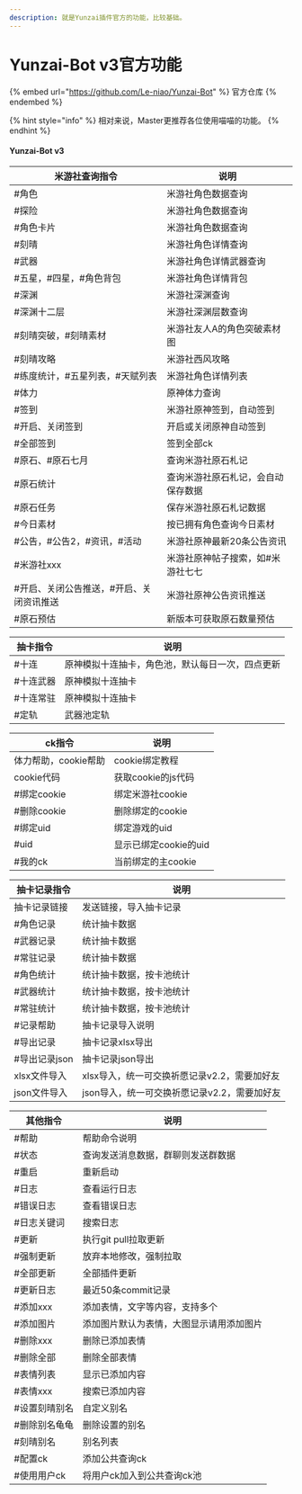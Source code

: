 ```yaml
---
description: 就是Yunzai插件官方的功能，比较基础。
---
```


# Yunzai-Bot v3官方功能

{% embed url="https://github.com/Le-niao/Yunzai-Bot" %}
官方仓库
{% endembed %}

{% hint style="info" %}
相对来说，Master更推荐各位使用喵喵的功能。
{% endhint %}

#### Yunzai-Bot v3

| 米游社查询指令               | 说明                |
| --------------------- | ----------------- |
| #角色                   | 米游社角色数据查询         |
| #探险                   | 米游社角色数据查询         |
| #角色卡片                 | 米游社角色数据查询         |
| #刻晴                   | 米游社角色详情查询         |
| #武器                   | 米游社角色详情武器查询       |
| #五星，#四星，#角色背包         | 米游社角色详情背包         |
| #深渊                   | 米游社深渊查询           |
| #深渊十二层                | 米游社深渊层数查询         |
| #刻晴突破，#刻晴素材           | 米游社友人A的角色突破素材图    |
| #刻晴攻略                 | 米游社西风攻略           |
| #练度统计，#五星列表，#天赋列表     | 米游社角色详情列表         |
| #体力                   | 原神体力查询            |
| #签到                   | 米游社原神签到，自动签到      |
| #开启、关闭签到              | 开启或关闭原神自动签到       |
| #全部签到                 | 签到全部ck            |
| #原石、#原石七月             | 查询米游社原石札记         |
| #原石统计                 | 查询米游社原石札记，会自动保存数据 |
| #原石任务                 | 保存米游社原石札记数据       |
| #今日素材                 | 按已拥有角色查询今日素材      |
| #公告，#公告2，#资讯，#活动      | 米游社原神最新20条公告资讯    |
| #米游社xxx               | 米游社原神帖子搜索，如#米游社七七 |
| #开启、关闭公告推送，#开启、关闭资讯推送 | 米游社原神公告资讯推送       |
| #原石预估                 | 新版本可获取原石数量预估      |

| 抽卡指令  | 说明                       |
| ----- | ------------------------ |
| #十连   | 原神模拟十连抽卡，角色池，默认每日一次，四点更新 |
| #十连武器 | 原神模拟十连抽卡                 |
| #十连常驻 | 原神模拟十连抽卡                 |
| #定轨   | 武器池定轨                    |

| ck指令          | 说明              |
| ------------- | --------------- |
| 体力帮助，cookie帮助 | cookie绑定教程      |
| cookie代码      | 获取cookie的js代码   |
| #绑定cookie     | 绑定米游社cookie     |
| #删除cookie     | 删除绑定的cookie     |
| #绑定uid        | 绑定游戏的uid        |
| #uid          | 显示已绑定cookie的uid |
| #我的ck         | 当前绑定的主cookie    |

| 抽卡记录指令    | 说明                         |
| --------- | -------------------------- |
| 抽卡记录链接    | 发送链接，导入抽卡记录                |
| #角色记录     | 统计抽卡数据                     |
| #武器记录     | 统计抽卡数据                     |
| #常驻记录     | 统计抽卡数据                     |
| #角色统计     | 统计抽卡数据，按卡池统计               |
| #武器统计     | 统计抽卡数据，按卡池统计               |
| #常驻统计     | 统计抽卡数据，按卡池统计               |
| #记录帮助     | 抽卡记录导入说明                   |
| #导出记录     | 抽卡记录xlsx导出                 |
| #导出记录json | 抽卡记录json导出                 |
| xlsx文件导入  | xlsx导入，统一可交换祈愿记录v2.2，需要加好友 |
| json文件导入  | json导入，统一可交换祈愿记录v2.2，需要加好友 |

| 其他指令    | 说明                   |
| ------- | -------------------- |
| #帮助     | 帮助命令说明               |
| #状态     | 查询发送消息数据，群聊则发送群数据    |
| #重启     | 重新启动                 |
| #日志     | 查看运行日志               |
| #错误日志   | 查看错误日志               |
| #日志关键词  | 搜索日志                 |
| #更新     | 执行git pull拉取更新       |
| #强制更新   | 放弃本地修改，强制拉取          |
| #全部更新   | 全部插件更新               |
| #更新日志   | 最近50条commit记录        |
| #添加xxx  | 添加表情，文字等内容，支持多个      |
| #添加图片   | 添加图片默认为表情，大图显示请用添加图片 |
| #删除xxx  | 删除已添加表情              |
| #删除全部   | 删除全部表情               |
| #表情列表   | 显示已添加内容              |
| #表情xxx  | 搜索已添加内容              |
| #设置刻晴别名 | 自定义别名                |
| #删除别名龟龟 | 删除设置的别名              |
| #刻晴别名   | 别名列表                 |
| #配置ck   | 添加公共查询ck             |
| #使用用户ck | 将用户ck加入到公共查询ck池      |
